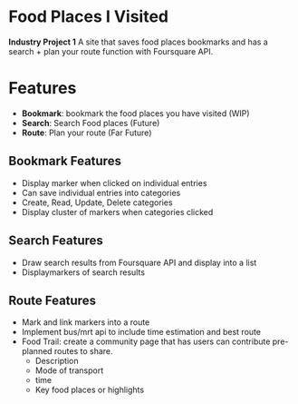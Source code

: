 # Food Places I Visited

**Industry Project 1**
A site that saves food places bookmarks and has a search + plan your route function with Foursquare API.

# Features

- **Bookmark**: bookmark the food places you have visited (WIP)
- **Search**: Search Food places (Future)
- **Route**: Plan your route (Far Future)

## Bookmark Features

- Display marker when clicked on individual entries
- Can save individual entries into categories
- Create, Read, Update, Delete categories
- Display cluster of markers when categories clicked

## Search Features

- Draw search results from Foursquare API and display into a list
- Displaymarkers of search results

## Route Features

- Mark and link markers into a route
- Implement bus/mrt api to include time estimation and best route
- Food Trail: create a community page that has users can contribute pre-planned routes to share.
  - Description
  - Mode of transport
  - time
  - Key food places or highlights
